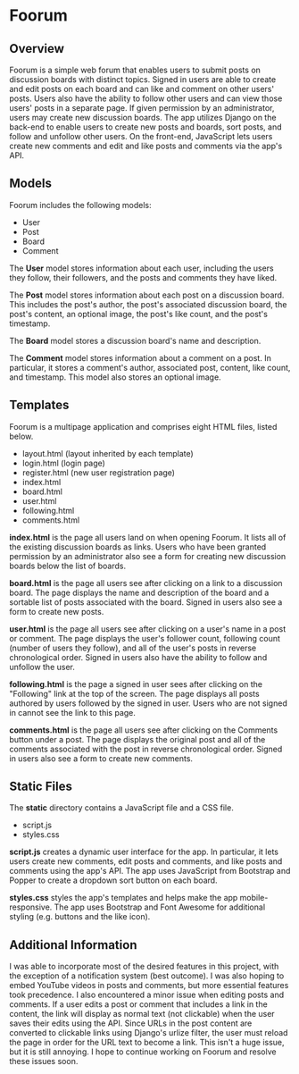 # Foorum

## Overview

Foorum is a simple web forum that enables users to submit posts on discussion boards with distinct topics. Signed in users are able to create and edit posts on each board and can like and comment on other users' posts. Users also have the ability to follow other users and can view those users' posts in a separate page. If given permission by an administrator, users may create new discussion boards. The app utilizes Django on the back-end to enable users to create new posts and boards, sort posts, and follow and unfollow other users. On the front-end, JavaScript lets users create new comments and edit and like posts and comments via the app's API. 

## Models

Foorum includes the following models:
- User
- Post
- Board
- Comment

The **User** model stores information about each user, including the users they follow, their followers, and the posts and comments they have liked. 

The **Post** model stores information about each post on a discussion board. This includes the post's author, the post's associated discussion board, the post's content, an optional image, the post's like count, and the post's timestamp.

The **Board** model stores a discussion board's name and description.

The **Comment** model stores information about a comment on a post. In particular, it stores a comment's author, associated post, content, like count, and timestamp. This model also stores an optional image. 

## Templates

Foorum is a multipage application and comprises eight HTML files, listed below.
- layout.html (layout inherited by each template)
- login.html (login page)
- register.html (new user registration page) 
- index.html
- board.html
- user.html
- following.html
- comments.html

**index.html** is the page all users land on when opening Foorum. It lists all of the existing discussion boards as links. Users who have been granted permission by an administrator also see a form for creating new discussion boards below the list of boards.

**board.html** is the page all users see after clicking on a link to a discussion board. The page displays the name and description of the board and a sortable list of posts associated with the board. Signed in users also see a form to create new posts. 

**user.html** is the page all users see after clicking on a user's name in a post or comment. The page displays the user's follower count, following count (number of users they follow), and all of the user's posts in reverse chronological order. Signed in users also have the ability to follow and unfollow the user. 

**following.html** is the page a signed in user sees after clicking on the "Following" link at the top of the screen. The page displays all posts authored by users followed by the signed in user. Users who are not signed in cannot see the link to this page.

**comments.html** is the page all users see after clicking on the Comments button under a post. The page displays the original post and all of the comments associated with the post in reverse chronological order. Signed in users also see a form to create new comments. 
 
## Static Files

The **static** directory contains a JavaScript file and a CSS file.

- script.js
- styles.css

**script.js** creates a dynamic user interface for the app. In particular, it lets users create new comments, edit posts and comments, and like posts and comments using the app's API. The app uses JavaScript from Bootstrap and Popper to create a dropdown sort button on each board.  

**styles.css** styles the app's templates and helps make the app mobile-responsive. The app uses Bootstrap and Font Awesome for additional styling (e.g. buttons and the like icon).

## Additional Information

I was able to incorporate most of the desired features in this project, with the exception of a notification system (best outcome). I was also hoping to embed YouTube videos in posts and comments, but more essential features took precedence. I also encountered a minor issue when editing posts and comments. If a user edits a post or comment that includes a link in the content, the link will display as normal text (not clickable) when the user saves their edits using the API. Since URLs in the post content are converted to clickable links using Django's urlize filter, the user must reload the page in order for the URL text to become a link. This isn't a huge issue, but it is still annoying. I hope to continue working on Foorum and resolve these issues soon.
